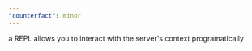 ```yaml
---
"counterfact": minor
---
```


a REPL allows you to interact with the server's context programatically
